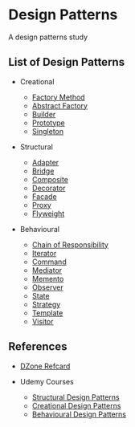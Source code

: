 # Design Patterns
A design patterns study

## List of Design Patterns

- Creational
  - [Factory Method](./creational/factory)
  - [Abstract Factory](./creational/abstract-factory)
  - [Builder](./creational/builder)
  - [Prototype](./creational/prototype)
  - [Singleton](./creational/singleton)

- Structural
  - [Adapter](./structural/adapter)
  - [Bridge](./structural/bridge)
  - [Composite](./structural/composite)
  - [Decorator](./structural/decorator)
  - [Facade](./structural/facade)
  - [Proxy](./structural/proxy)
  - [Flyweight](./structural/flyweight)

- Behavioural
  - [Chain of Responsibility](./behavioural/chain-of-reponsibility)
  - [Iterator](./behavioural/iterator)
  - [Command](./behavioural/command)
  - [Mediator](./behavioural/mediator)
  - [Memento](./behavioural/memento)
  - [Observer](./behavioural/observer)
  - [State](./behavioural/state)
  - [Strategy](./behavioural/strategy)
  - [Template](./behavioural/template)
  - [Visitor](./behavioural/visitor)
  
## References

 - [DZone Refcard](https://dzone.com/storage/assets/6848282-rc0008-designpatterns-online.pdf)

 - Udemy Courses
    - [Structural Design Patterns](https://www.udemy.com/learn-structural-design-patterns-in-java/)
    - [Creational Design Patterns](https://www.udemy.com/learn-creational-design-patterns-in-java)
    - [Behavioural Design Patterns](https://www.udemy.com/learn-behavioural-design-patterns-in-java) 